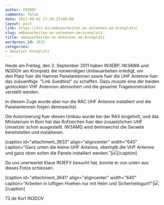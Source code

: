 ```yaml
---
author: IN3DOV
comments: false
date: 2011-09-02 17:34:27+00:00
layout: post
link: https://drc.bz/umbauarbeiten-an-antennen-am-kronplatz/
slug: umbauarbeiten-an-antennen-am-kronplatz
title: Umbauarbeiten an Antennen am Kronplatz
wordpress_id: 3632
categories:
- Umsetzer Kronplatz
---
```


Heute am Freitag, den 2. September 2011 haben IN3EBP, IW3AWA und IN3DOV am Kronplatz die notwendigen Umbauarbeiten erledigt, um den Platz fuer die Hamnet Panelantennen sowie fuer die UHF Antenne fuer das zukuenftige  "Link Suedtirol" zu schaffen. Dazu musste eine der beiden gestockten VHF Antennen abmontiert und die gesamte Tragekonstruktion verstellt werden.




In diesem Zuge wurde aber nur die RAC UHF Antenne installiert und die Panelantennen folgen demnaechst.




Die Autorisierung fuer diesen Umbau wurde bei der RAS eingeholt, und das Ministerium in Rom hat das Rufzeichen fuer den zusaetzlichen UHF Umsetzer schon ausgestellt. IW3AMQ wird demnaechst die Geraete bereitstellen und installieren.







[caption id="attachment_3633" align="aligncenter" width="640" caption="Ganz unten die kleine UHF Antenne, oberhalb die VHF Antenne und ganz oben sollen die Panele installiert werden."][![](https://drc.bz/wp-content/uploads/2011/09/02092011-768x1024.jpg)](https://drc.bz/wp-content/uploads/2011/09/02092011.jpg)[/caption]



Da uns unerwartet Klaus IN3EFV besucht hat, konnte er von unten aus dieses Fotos schiessen.

[caption id="attachment_3641" align="aligncenter" width="640" caption="Arbeiten in luftigen Hoehen nur mit Helm und Sicherheitsgurt!"][![](https://drc.bz/wp-content/uploads/2011/09/DSC00373-1024x768.jpg)](https://drc.bz/wp-content/uploads/2011/09/DSC00373.jpg)[/caption]







73 de Kurt IN3DOV


